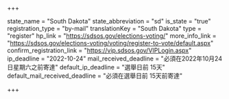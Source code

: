 +++

state_name = "South Dakota"
state_abbreviation = "sd"
is_state = "true"
registration_type = "by-mail"
translationKey = "South Dakota"
type = "register"
hp_link = "https://sdsos.gov/elections-voting/"
more_info_link = "https://sdsos.gov/elections-voting/voting/register-to-vote/default.aspx"
confirm_registration_link = "https://vip.sdsos.gov/VIPLogin.aspx"
ip_deadline = "2022-10-24"
mail_received_deadline = "必須在2022年10月24日星期六之前寄達"
default_ip_deadline = "選舉日前 15天"
default_mail_received_deadline = "必須在選舉日前 15天前寄達"

+++